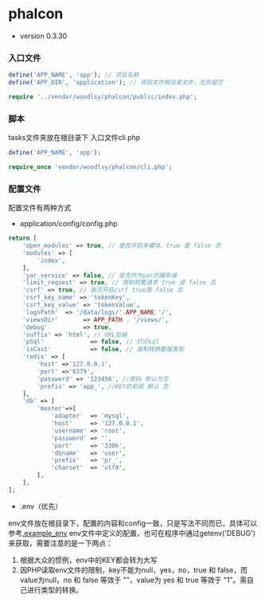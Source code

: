 # phalcon
- version 0.3.30
### 入口文件
```php
define('APP_NAME', 'app'); // 项目名称
define('APP_DIR', 'application'); // 项目文件根目录文件，无则留空

require '../vendor/woodlsy/phalcon/public/index.php';
```
### 脚本
tasks文件夹放在根目录下
入口文件cli.php
```php
define('APP_NAME', 'app');

require_once 'vendor/woodlsy/phalcon/cli.php';
```

### 配置文件
配置文件有两种方式
- application/config/config.php
```php
return [
    'open_modules' => true, // 是否开启多模块，true 是 false 否
    'modules' => [
        'index',
    ],
    'yar_service' => false, // 是否作为yar的服务端
    'limit_request' => true, // 限制频繁请求 true 是 false 否
    'csrf' => true, // 是否开启csrf true是 false 否
    'csrf_key_name' => 'tokenKey',
    'csrf_key_value' => 'tokenValue',
    'logsPath'  => '/data/logs/'.APP_NAME.'/',
    'viewsDir'       => APP_PATH . '/views/',
    'debug'          => true,
    'suffix' => 'html', // URL后缀
    'pSql'             => false, // 打印sql
    'isCast'           => false, // 强制转换数据类型
    'redis' => [
        'host' =>'127.0.0.1',
        'port' =>'6379',
        'password' => '123456', //密码 默认为空
        'prefix' => 'app_', //KEY的前缀 默认 空
    ],
    'db' => [
        'master'=>[
            'adapter'  => 'mysql',
            'host'     => '127.0.0.1',
            'username' => 'root',
            'password' => '',
            'port'     => '3306',
            'dbname'   => 'user',
            'prefix'   => 'pr_',
            'charset'  => 'utf8',
        ],
    ],
];
```

- .env（优先）

env文件放在根目录下，配置的内容和config一致，只是写法不同而已，具体可以参考[.example_env](.example_env)
env文件中定义的配置，也可在程序中通过getenv('DEBUG')来获取，需要注意的是一下两点：
1. 根据大众的惯例，env中的KEY都会转为大写
2. 因PHP读取env文件的限制，key不能为null，yes，no，true 和 false，而value为null，no 和 false 等效于 ""，value为 yes 和 true 等效于 "1"。需自己进行类型的转换。